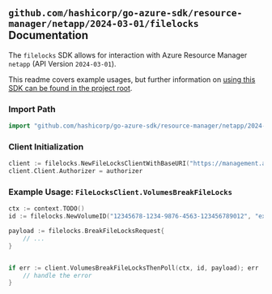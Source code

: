 
## `github.com/hashicorp/go-azure-sdk/resource-manager/netapp/2024-03-01/filelocks` Documentation

The `filelocks` SDK allows for interaction with Azure Resource Manager `netapp` (API Version `2024-03-01`).

This readme covers example usages, but further information on [using this SDK can be found in the project root](https://github.com/hashicorp/go-azure-sdk/tree/main/docs).

### Import Path

```go
import "github.com/hashicorp/go-azure-sdk/resource-manager/netapp/2024-03-01/filelocks"
```


### Client Initialization

```go
client := filelocks.NewFileLocksClientWithBaseURI("https://management.azure.com")
client.Client.Authorizer = authorizer
```


### Example Usage: `FileLocksClient.VolumesBreakFileLocks`

```go
ctx := context.TODO()
id := filelocks.NewVolumeID("12345678-1234-9876-4563-123456789012", "example-resource-group", "accountName", "poolName", "volumeName")

payload := filelocks.BreakFileLocksRequest{
	// ...
}


if err := client.VolumesBreakFileLocksThenPoll(ctx, id, payload); err != nil {
	// handle the error
}
```

